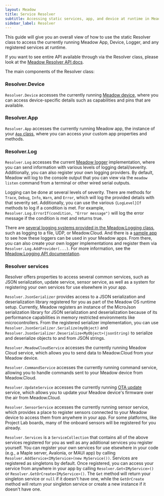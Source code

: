 ```yaml
---
layout: Meadow
title: Service Resolver
subtitle: Accessing static services, app, and device at runtime in Meadow
sidebar_label: Resolver
---
```


<!-- TODO: Link back to here from https://developer.wildernesslabs.co/Meadow/Meadow_Basics/Apps/#accessing-your-running-app-device-or-log -->

This guide will give you an overall view of how to use the static Resolver class to access the currently running Meadow App, Device, Logger, and any registered services at runtime.

If you want to see entire API available through via the Resolver class, please look at the [Meadow Resolver API docs](/docs/api/Meadow/Meadow/Resolver/).

The main components of the Resolver class:

### Resolver.Device

`Resolver.Device` accesses the currently running [Meadow device](/docs/api/Meadow/Meadow/IMeadowDevice/), where you can access device-specific details such as capabilities and pins that are available.

### Resolver.App

`Resolver.App` accesses the currently running Meadow app, the instance of your [`App` class](/docs/api/Meadow/Meadow/App%60D%60/), where you can access your custom app properties and methods.

### Resolver.Log

`Resolver.Log` accesses the current [Meadow logger](/docs/api/Meadow/Meadow.Logging/Logger/) implementation, where you can send information with various levels of logging detail/severity. Additionally, you can also register your own logging providers. By default, Meadow will log to the console output that you can view via the `meadow listen` command from a terminal or other wired serial outputs.

Logging can be done at several levels of severity. There are methods for `Trace`, `Debug`, `Info`, `Warn`, and `Error`, which will log the provided details with that severity set. Additionally, you can use the various `{LogLevel}If` methods to log if a condition is met. For example, `Resolver.Log.ErrorIf(condition, "Error message")` will log the error message if the condition is met and returns true.

There are [several logging systems provided in the Meadow.Logging class](https://github.com/WildernessLabs/Meadow.Logging/tree/develop/Source/Meadow.Logging.LogProviders/Driver), such as logging to a file, UDP, or Meadow.Cloud. And there is a [sample app](https://github.com/WildernessLabs/Meadow.Logging/tree/develop/Source/Meadow.Logging.LogProviders/Samples) to see how these loggers can be used in your Meadow apps. From there, you can also create your own logger implementations and register them via `Resolver.Log.AddProvider(...)`. For more information, see the [Meadow.Logging API documentation](/docs/api/Meadow/Meadow.Logging/).

### Resolver services

Resolver offers properties to access several common services, such as JSON serialization, update service, sensor service, as well as a system for registering your own services for use elsewhere in your app.

`Resolver.JsonSerializer` provides access to a JSON serialization and deserialization library registered for you as part of the Meadow OS runtime setup. Currently, Meadow registers an instance of the MicroJson serialization library for JSON serialization and deserialization because of its performance capabilities in memory restricted environments like microcontrollers. From the registered serializer implementation, you can use `Resolver.JsonSerializer.Serialize(myObject)` and `Resolver.JsonSerializer.Deserialize<MyObject>(jsonString)` to serialize and deserialize objects to and from JSON strings.

`Resolver.MeadowCloudService` accesses the currently running Meadow Cloud service, which allows you to send data to Meadow.Cloud from your Meadow device.

`Resolver.CommandService` accesses the currently running command service, allowing you to handle commands sent to your Meadow device from Meadow.Cloud.

`Resolver.UpdateService` accesses the currently running [OTA update](/Meadow/Meadow.Cloud/OtA_Updates/) service, which allows you to update your Meadow device's firmware over the air from Meadow.Cloud.

`Resolver.SensorService` accesses the currently running sensor service, which provides a place to register sensors connected to your Meadow device to access them from anywhere in your app. For some platforms, like Project Lab boards, many of the onboard sensors will be registered for you already.

`Resolver.Services` is a `ServiceCollection` that contains all of the above services registered for you as well as any additional services you register yourself. You can register your own services for use elsewhere in your code (e.g., a Maple server, Avalonia, or MAUI app) by calling `Resolver.AddService<IMyService>(new MyService())`. Services are registered as singletons by default. Once registered, you can access your service from anywhere in your app by calling `Resolver.Get<IMyService>()` or `Resolver.GetOrCreate<IMyService>()`. The `Get` method will return your singleton service or `null` if it doesn't have one, while the `GetOrCreate` method will return your singleton service or create a new instance if it doesn't have one.
